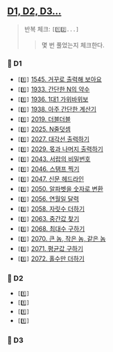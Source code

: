 ## [D1, D2, D3...](https://swexpertacademy.com/main/code/problem/problemList.do?contestProbId=&categoryId=&categoryType=&problemTitle=&orderBy=FIRST_REG_DATETIME&selectCodeLang=PYTHON&select-1=3&pageSize=30&pageIndex=1)
> 반복 체크: `[1️⃣2️⃣...]`
> > 몇 번 풀었는지 체크한다.

### 📂 D1
- `[1️⃣]` [1545. 거꾸로 출력해 보아요](https://github.com/SeoMiYoung/miyoung-zone/blob/main/SWEA/D1/1545.py)
- `[1️⃣]` [1933. 간단한 N의 약수](https://github.com/SeoMiYoung/miyoung-zone/commit/63158f0fa2e446dd565dbe92c630fb185f5e9e5e)
- `[1️⃣]` [1936. 1대1 가위바위보](https://github.com/SeoMiYoung/miyoung-zone/blob/main/SWEA/D1/1936.py)
- `[1️⃣]` [1938. 아주 간단한 계산기](https://github.com/SeoMiYoung/miyoung-zone/blob/main/SWEA/D1/1938.py)
- `[1️⃣]` [2019. 더블더블](https://github.com/SeoMiYoung/miyoung-zone/blob/main/SWEA/D1/2019.py)
- `[1️⃣]` [2025. N줄덧셈](https://github.com/SeoMiYoung/miyoung-zone/blob/main/SWEA/D1/2025.py)
- `[1️⃣]` [2027. 대각선 출력하기](https://github.com/SeoMiYoung/miyoung-zone/blob/main/SWEA/D1/2027.py)
- `[1️⃣]` [2029. 몫과 나머지 출력하기](https://github.com/SeoMiYoung/miyoung-zone/blob/main/SWEA/D1/2029.py)
- `[1️⃣]` [2043. 서랍의 비밀번호](https://github.com/SeoMiYoung/miyoung-zone/blob/main/SWEA/D1/2043.py)
- `[1️⃣]` [2046. 스탬프 찍기](https://github.com/SeoMiYoung/miyoung-zone/blob/main/SWEA/D1/2046.py)
- `[1️⃣]` [2047. 신문 헤드라인](https://github.com/SeoMiYoung/miyoung-zone/blob/main/SWEA/D1/2047.py)
- `[1️⃣]` [2050. 알파벳을 숫자로 변환](https://github.com/SeoMiYoung/miyoung-zone/blob/main/SWEA/D1/2050.py)
- `[1️⃣]` [2056. 연월일 달력](https://github.com/SeoMiYoung/miyoung-zone/blob/main/SWEA/D1/2056.py)
- `[1️⃣]` [2058. 자릿수 더하기](https://github.com/SeoMiYoung/miyoung-zone/blob/main/SWEA/D1/2058.py)
- `[1️⃣]` [2063. 중간값 찾기](https://github.com/SeoMiYoung/miyoung-zone/blob/main/SWEA/D1/2063.py)
- `[1️⃣]` [2068. 최대수 구하기](https://github.com/SeoMiYoung/miyoung-zone/blob/main/SWEA/D1/2068.py)
- `[1️⃣]` [2070. 큰 놈, 작은 놈, 같은 놈](https://github.com/SeoMiYoung/miyoung-zone/blob/main/SWEA/D1/2070.py)
- `[1️⃣]` [2071. 평균값 구하기](https://github.com/SeoMiYoung/miyoung-zone/blob/main/SWEA/D1/2071.py)
- `[1️⃣]` [2072. 홀수만 더하기](https://github.com/SeoMiYoung/miyoung-zone/blob/main/SWEA/D1/2072.py)

### 📂 D2
- `[1️⃣]` []()
- `[1️⃣]` []()
- `[1️⃣]` []()
- `[1️⃣]` []()

  
### 📂 D3
